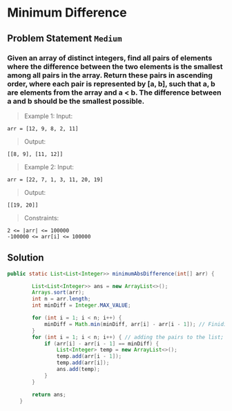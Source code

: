 # Minimum Difference

## Problem Statement `Medium`

### Given an array of distinct integers, find all pairs of elements where the difference between the two elements is the smallest among all pairs in the array. Return these pairs in ascending order, where each pair is represented by [a, b], such that a, b are elements from the array and a < b. The difference between a and b should be the smallest possible.

> Example 1:
> Input:

`arr = [12, 9, 8, 2, 11]`

> Output:

`[[8, 9], [11, 12]]`

> Example 2:
> Input:

`arr = [22, 7, 1, 3, 11, 20, 19]`

> Output:

`[[19, 20]]`

> Constraints:

```
2 <= |arr| <= 100000
-100000 <= arr[i] <= 100000
```

## Solution

```Java
public static List<List<Integer>> minimumAbsDifference(int[] arr) {

        List<List<Integer>> ans = new ArrayList<>();
        Arrays.sort(arr);
        int n = arr.length;
        int minDiff = Integer.MAX_VALUE;

        for (int i = 1; i < n; i++) {
            minDiff = Math.min(minDiff, arr[i] - arr[i - 1]); // Finiding the minimum difference
        }
        for (int i = 1; i < n; i++) { // adding the pairs to the list;
            if (arr[i] - arr[i - 1] == minDiff) {
                List<Integer> temp = new ArrayList<>();
                temp.add(arr[i - 1]);
                temp.add(arr[i]);
                ans.add(temp);
            }
        }

        return ans;
    }
```
